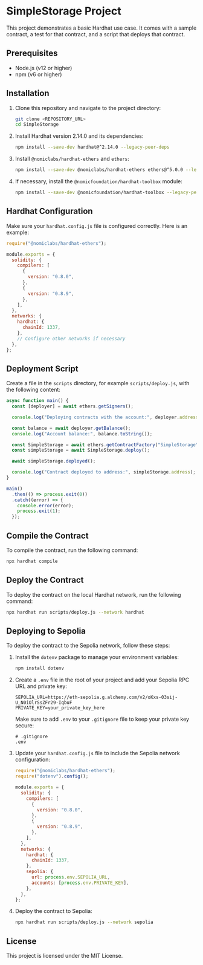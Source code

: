 # SimpleStorage Project

This project demonstrates a basic Hardhat use case. It comes with a sample contract, a test for that contract, and a script that deploys that contract.

## Prerequisites

- Node.js (v12 or higher)
- npm (v6 or higher)

## Installation

1. Clone this repository and navigate to the project directory:

   ```bash
   git clone <REPOSITORY_URL>
   cd SimpleStorage
   ```

2. Install Hardhat version 2.14.0 and its dependencies:

   ```bash
   npm install --save-dev hardhat@^2.14.0 --legacy-peer-deps
   ```

3. Install `@nomiclabs/hardhat-ethers` and `ethers`:

   ```bash
   npm install --save-dev @nomiclabs/hardhat-ethers ethers@^5.0.0 --legacy-peer-deps
   ```

4. If necessary, install the `@nomicfoundation/hardhat-toolbox` module:

   ```bash
   npm install --save-dev @nomicfoundation/hardhat-toolbox --legacy-peer-deps
   ```

## Hardhat Configuration

Make sure your `hardhat.config.js` file is configured correctly. Here is an example:

```javascript
require("@nomiclabs/hardhat-ethers");

module.exports = {
  solidity: {
    compilers: [
      {
        version: "0.8.0",
      },
      {
        version: "0.8.9",
      },
    ],
  },
  networks: {
    hardhat: {
      chainId: 1337,
    },
    // Configure other networks if necessary
  },
};
```

## Deployment Script

Create a file in the `scripts` directory, for example `scripts/deploy.js`, with the following content:

```javascript
async function main() {
  const [deployer] = await ethers.getSigners();

  console.log("Deploying contracts with the account:", deployer.address);

  const balance = await deployer.getBalance();
  console.log("Account balance:", balance.toString());

  const SimpleStorage = await ethers.getContractFactory("SimpleStorage");
  const simpleStorage = await SimpleStorage.deploy();

  await simpleStorage.deployed();

  console.log("Contract deployed to address:", simpleStorage.address);
}

main()
  .then(() => process.exit(0))
  .catch((error) => {
    console.error(error);
    process.exit(1);
  });
```

## Compile the Contract

To compile the contract, run the following command:

```bash
npx hardhat compile
```

## Deploy the Contract

To deploy the contract on the local Hardhat network, run the following command:

```bash
npx hardhat run scripts/deploy.js --network hardhat
```

## Deploying to Sepolia

To deploy the contract to the Sepolia network, follow these steps:

1. Install the `dotenv` package to manage your environment variables:

   ```bash
   npm install dotenv
   ```

2. Create a `.env` file in the root of your project and add your Sepolia RPC URL and private key:

   ```
   SEPOLIA_URL=https://eth-sepolia.g.alchemy.com/v2/oKxs-03sij-U_N0iOlrSsZFr29-IqbuF
   PRIVATE_KEY=your_private_key_here
   ```

   Make sure to add `.env` to your `.gitignore` file to keep your private key secure:

   ```
   # .gitignore
   .env
   ```

3. Update your `hardhat.config.js` file to include the Sepolia network configuration:

   ```javascript
   require("@nomiclabs/hardhat-ethers");
   require("dotenv").config();

   module.exports = {
     solidity: {
       compilers: [
         {
           version: "0.8.0",
         },
         {
           version: "0.8.9",
         },
       ],
     },
     networks: {
       hardhat: {
         chainId: 1337,
       },
       sepolia: {
         url: process.env.SEPOLIA_URL,
         accounts: [process.env.PRIVATE_KEY],
       },
     },
   };
   ```

4. Deploy the contract to Sepolia:

   ```bash
   npx hardhat run scripts/deploy.js --network sepolia
   ```

## License

This project is licensed under the MIT License.
